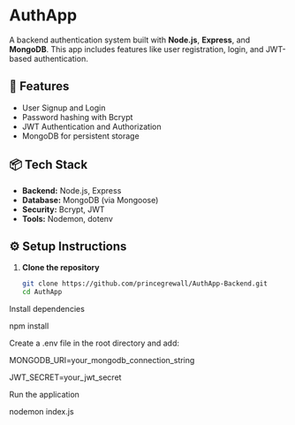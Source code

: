 # AuthApp

A backend authentication system built with **Node.js**, **Express**, and **MongoDB**. This app includes features like user registration, login, and JWT-based authentication.

## 🚀 Features

- User Signup and Login
- Password hashing with Bcrypt
- JWT Authentication and Authorization
- MongoDB for persistent storage

## 📦 Tech Stack

- **Backend:** Node.js, Express
- **Database:** MongoDB (via Mongoose)
- **Security:** Bcrypt, JWT
- **Tools:** Nodemon, dotenv

## ⚙️ Setup Instructions

1. **Clone the repository**
   ```bash
   git clone https://github.com/princegrewall/AuthApp-Backend.git
   cd AuthApp

Install dependencies

npm install

Create a .env file in the root directory and add:

MONGODB_URI=your_mongodb_connection_string

JWT_SECRET=your_jwt_secret

Run the application

nodemon index.js


